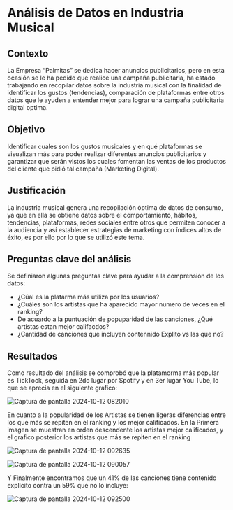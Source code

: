 # Análisis de Datos en Industria Musical

## Contexto
La Empresa “Palmitas” se dedica hacer anuncios publicitarios, pero en esta ocasión se le ha pedido que realice una campaña publicitaria, 
ha estado trabajando en recopilar datos sobre la industria musical con la finalidad de identificar los gustos (tendencias), comparación 
de plataformas entre otros datos que le ayuden a entender mejor para lograr una campaña publicitaria digital optima. 

## Objetivo
Identificar cuales son los gustos musicales y en qué plataformas se visualizan más para poder realizar diferentes anuncios publicitarios
y garantizar que serán vistos los cuales fomentan las ventas de los productos del cliente que pidió tal campaña (Marketing Digital).

## Justificación
La industria musical genera una recopilación óptima de datos de consumo, ya que en ella se obtiene datos sobre el comportamiento, 
hábitos, tendencias, plataformas, redes sociales entre otros que permiten conocer a la audiencia y así establecer estrategias de marketing
con índices altos de éxito, es por ello por lo que se utilizó este tema. 

## Preguntas clave del análisis
Se definiaron algunas preguntas clave para ayudar a la comprensión de los datos:

- ¿Cúal es la platarma más utiliza por los usuarios?
- ¿Cuáles son los artistas que ha aparecido mayor numero de veces en el ranking?
- De acuardo a la puntuación de popuparidad de las canciones, ¿Qué artistas estan mejor califacdos?
- ¿Cantidad de canciones que incluyen contennido Explito vs las que no?

## Resultados 
Como resultado del análisis se comprobó que la platamorma más popular es TickTock, seguida en 2do lugar por Spotify y en 3er lugar You Tube,
lo que se aprecia en el siguiente grafico:

![Captura de pantalla 2024-10-12 082010](https://github.com/user-attachments/assets/7c5379f9-0b68-4163-a9d4-6f336905eedb)

En cuanto a la popularidad de los Artistas se tienen ligeras diferencias entre los que más se repiten en el ranking y los mejor calificados.
En la Primera imagen se muestran en orden descendente los artistas mejor calificados, y el grafico posterior los artistas que más se repiten en el ranking

![Captura de pantalla 2024-10-12 092635](https://github.com/user-attachments/assets/ce852a0b-cc58-4802-87a9-0a1c3ac4425d)


![Captura de pantalla 2024-10-12 090057](https://github.com/user-attachments/assets/a4157cbb-b6ac-4a3f-8ab4-9d68aba78736)

Y Finalmente encontramos que un 41% de las canciones tiene contenido explícito contra un 59% que no lo incluye:

![Captura de pantalla 2024-10-12 092500](https://github.com/user-attachments/assets/7ff5ef31-db17-4287-9495-fbec7c5b469e)

